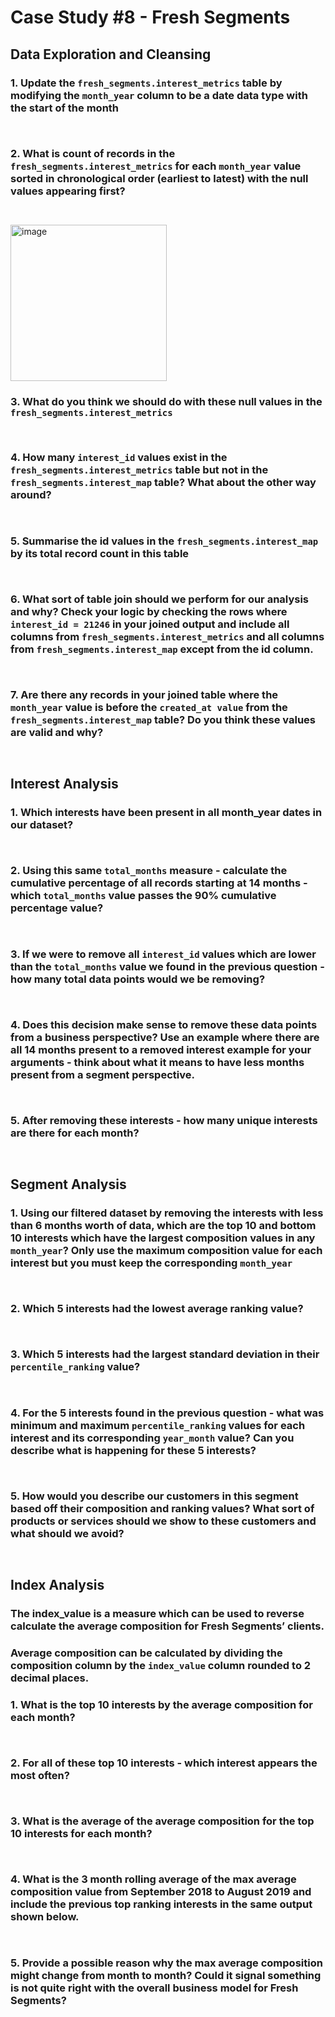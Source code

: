 # Case Study #8 - Fresh Segments

## Data Exploration and Cleansing

### 1.  Update the `fresh_segments.interest_metrics` table by modifying the `month_year` column to be a date data type with the start of the month

````sql



````

### 2.  What is count of records in the `fresh_segments.interest_metrics` for each `month_year` value sorted in chronological order (earliest to latest) with the null values appearing first?

````sql



````

<img width="250" alt="image" src="https://user-images.githubusercontent.com/59825363/236242523-fa3a4f18-1cf3-4c4d-8184-a1c617278bf7.png">


### 3.  What do you think we should do with these null values in the `fresh_segments.interest_metrics`

````sql



````

### 4.  How many `interest_id` values exist in the `fresh_segments.interest_metrics` table but not in the `fresh_segments.interest_map` table? What about the other way around?

````sql



````

### 5.  Summarise the id values in the `fresh_segments.interest_map` by its total record count in this table

````sql



````

### 6.  What sort of table join should we perform for our analysis and why? Check your logic by checking the rows where `interest_id = 21246` in your joined output and include all columns from `fresh_segments.interest_metrics` and all columns from `fresh_segments.interest_map` except from the id column.

````sql



````

### 7.  Are there any records in your joined table where the `month_year` value is before the `created_at value` from the `fresh_segments.interest_map` table? Do you think these values are valid and why?

````sql



````

## Interest Analysis

### 1.   Which interests have been present in all month_year dates in our dataset?

````sql



````

### 2.  Using this same `total_months` measure - calculate the cumulative percentage of all records starting at 14 months - which `total_months` value passes the 90% cumulative percentage value?

````sql



````

### 3.  If we were to remove all `interest_id` values which are lower than the `total_months` value we found in the  previous question - how many total data points would we be removing?

````sql



````

### 4.  Does this decision make sense to remove these data points from a business perspective? Use an example where there are all 14 months present to a removed interest example for your arguments - think about what it means to have less months present from a segment perspective.

````sql



````

### 5.  After removing these interests - how many unique interests are there for each month?

````sql



````

## Segment Analysis

### 1.  Using our filtered dataset by removing the interests with less than 6 months worth of data, which are the top 10 and bottom 10 interests which have the largest composition values in any `month_year`? Only use the maximum composition value for each interest but you must keep the corresponding `month_year`

````sql



````

### 2.  Which 5 interests had the lowest average ranking value?

````sql



````

### 3.  Which 5 interests had the largest standard deviation in their `percentile_ranking` value?

````sql



````

### 4.  For the 5 interests found in the previous question - what was minimum and maximum `percentile_ranking` values for each interest and its corresponding `year_month` value? Can you describe what is happening for these 5 interests?

````sql



````

### 5.  How would you describe our customers in this segment based off their composition and ranking values? What sort of products or services should we show to these customers and what should we avoid?

````sql



````

## Index Analysis

### The index_value is a measure which can be used to reverse calculate the average composition for Fresh Segments’ clients.

### Average composition can be calculated by dividing the composition column by the `index_value` column rounded to 2 decimal places.

### 1.  What is the top 10 interests by the average composition for each month?

````sql



````

### 2.  For all of these top 10 interests - which interest appears the most often?

````sql



````

### 3.   What is the average of the average composition for the top 10 interests for each month?

````sql



````

### 4.  What is the 3 month rolling average of the max average composition value from September 2018 to August 2019 and include the previous top ranking interests in the same output shown below.

````sql



````

### 5.  Provide a possible reason why the max average composition might change from month to month? Could it signal something is not quite right with the overall business model for Fresh Segments?

````sql



````
